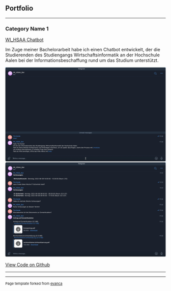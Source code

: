 ## Portfolio

---

### Category Name 1 

[WI_HSAA Chatbot](/pdf/Bachelorarbeit_Tim_Konle.pdf)
<p>Im Zuge meiner Bachelorarbeit habe ich einen Chatbot entwickelt, der die Studierenden des Studiengangs Wirtschaftsinformatik an der Hochschule Aalen bei der Informationsbeschaffung rund um das Studium unterstützt.</p>
<img src="images/WIHSAA_BOT.png?raw=true"/>
<img src="images/WIHSAA_BOT2.png?raw=true"/>

<p><a href="https://github.com/Kn3ule/WI_HSAA_Bot">View Code on Github</a></p>

---




---
<p style="font-size:11px">Page template forked from <a href="https://github.com/evanca/quick-portfolio">evanca</a></p>
<!-- Remove above link if you don't want to attibute -->
